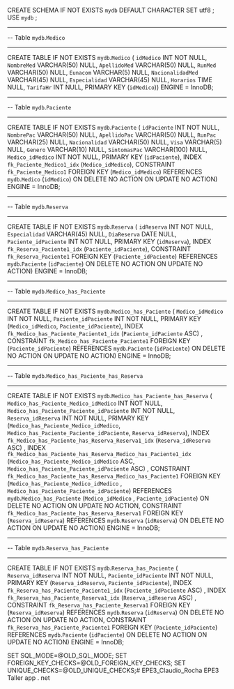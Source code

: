 CREATE SCHEMA IF NOT EXISTS `mydb` DEFAULT CHARACTER SET utf8 ;
USE `mydb` ;

-- -----------------------------------------------------
-- Table `mydb`.`Medico`
-- -----------------------------------------------------
CREATE TABLE IF NOT EXISTS `mydb`.`Medico` (
  `idMedico` INT NOT NULL,
  `NombreMed` VARCHAR(50) NULL,
  `ApellidoMed` VARCHAR(50) NULL,
  `RunMed` VARCHAR(50) NULL,
  `Eunacom` VARCHAR(5) NULL,
  `NacionalidadMed` VARCHAR(45) NULL,
  `Especialidad` VARCHAR(45) NULL,
  `Horarios` TIME NULL,
  `TarifaHr` INT NULL,
  PRIMARY KEY (`idMedico`))
ENGINE = InnoDB;


-- -----------------------------------------------------
-- Table `mydb`.`Paciente`
-- -----------------------------------------------------
CREATE TABLE IF NOT EXISTS `mydb`.`Paciente` (
  `idPaciente` INT NOT NULL,
  `NombrePac` VARCHAR(50) NULL,
  `ApellidoPac` VARCHAR(50) NULL,
  `RunPac` VARCHAR(25) NULL,
  `Nacionalidad` VARCHAR(50) NULL,
  `Visa` VARCHAR(5) NULL,
  `Genero` VARCHAR(10) NULL,
  `SintomasPac` VARCHAR(100) NULL,
  `Medico_idMedico` INT NOT NULL,
  PRIMARY KEY (`idPaciente`),
  INDEX `fk_Paciente_Medico1_idx` (`Medico_idMedico`),
  CONSTRAINT `fk_Paciente_Medico1`
    FOREIGN KEY (`Medico_idMedico`)
    REFERENCES `mydb`.`Medico` (`idMedico`)
    ON DELETE NO ACTION
    ON UPDATE NO ACTION)
ENGINE = InnoDB;


-- -----------------------------------------------------
-- Table `mydb`.`Reserva`
-- -----------------------------------------------------
CREATE TABLE IF NOT EXISTS `mydb`.`Reserva` (
  `idReserva` INT NOT NULL,
  `Especialidad` VARCHAR(45) NULL,
  `DiaReserva` DATE NULL,
  `Paciente_idPaciente` INT NOT NULL,
  PRIMARY KEY (`idReserva`),
  INDEX `fk_Reserva_Paciente1_idx` (`Paciente_idPaciente`),
  CONSTRAINT `fk_Reserva_Paciente1`
    FOREIGN KEY (`Paciente_idPaciente`)
    REFERENCES `mydb`.`Paciente` (`idPaciente`)
    ON DELETE NO ACTION
    ON UPDATE NO ACTION)
ENGINE = InnoDB;


-- -----------------------------------------------------
-- Table `mydb`.`Medico_has_Paciente`
-- -----------------------------------------------------
CREATE TABLE IF NOT EXISTS `mydb`.`Medico_has_Paciente` (
  `Medico_idMedico` INT NOT NULL,
  `Paciente_idPaciente` INT NOT NULL,
  PRIMARY KEY (`Medico_idMedico`, `Paciente_idPaciente`),
  INDEX `fk_Medico_has_Paciente_Paciente1_idx` (`Paciente_idPaciente` ASC) ,
  CONSTRAINT `fk_Medico_has_Paciente_Paciente1`
    FOREIGN KEY (`Paciente_idPaciente`)
    REFERENCES `mydb`.`Paciente` (`idPaciente`)
    ON DELETE NO ACTION
    ON UPDATE NO ACTION)
ENGINE = InnoDB;


-- -----------------------------------------------------
-- Table `mydb`.`Medico_has_Paciente_has_Reserva`
-- -----------------------------------------------------
CREATE TABLE IF NOT EXISTS `mydb`.`Medico_has_Paciente_has_Reserva` (
  `Medico_has_Paciente_Medico_idMedico` INT NOT NULL,
  `Medico_has_Paciente_Paciente_idPaciente` INT NOT NULL,
  `Reserva_idReserva` INT NOT NULL,
  PRIMARY KEY (`Medico_has_Paciente_Medico_idMedico`, `Medico_has_Paciente_Paciente_idPaciente`, `Reserva_idReserva`),
  INDEX `fk_Medico_has_Paciente_has_Reserva_Reserva1_idx` (`Reserva_idReserva` ASC) ,
  INDEX `fk_Medico_has_Paciente_has_Reserva_Medico_has_Paciente1_idx` (`Medico_has_Paciente_Medico_idMedico` ASC, `Medico_has_Paciente_Paciente_idPaciente` ASC) ,
  CONSTRAINT `fk_Medico_has_Paciente_has_Reserva_Medico_has_Paciente1`
    FOREIGN KEY (`Medico_has_Paciente_Medico_idMedico` , `Medico_has_Paciente_Paciente_idPaciente`)
    REFERENCES `mydb`.`Medico_has_Paciente` (`Medico_idMedico` , `Paciente_idPaciente`)
    ON DELETE NO ACTION
    ON UPDATE NO ACTION,
  CONSTRAINT `fk_Medico_has_Paciente_has_Reserva_Reserva1`
    FOREIGN KEY (`Reserva_idReserva`)
    REFERENCES `mydb`.`Reserva` (`idReserva`)
    ON DELETE NO ACTION
    ON UPDATE NO ACTION)
ENGINE = InnoDB;


-- -----------------------------------------------------
-- Table `mydb`.`Reserva_has_Paciente`
-- -----------------------------------------------------
CREATE TABLE IF NOT EXISTS `mydb`.`Reserva_has_Paciente` (
  `Reserva_idReserva` INT NOT NULL,
  `Paciente_idPaciente` INT NOT NULL,
  PRIMARY KEY (`Reserva_idReserva`, `Paciente_idPaciente`),
  INDEX `fk_Reserva_has_Paciente_Paciente1_idx` (`Paciente_idPaciente` ASC) ,
  INDEX `fk_Reserva_has_Paciente_Reserva1_idx` (`Reserva_idReserva` ASC) ,
  CONSTRAINT `fk_Reserva_has_Paciente_Reserva1`
    FOREIGN KEY (`Reserva_idReserva`)
    REFERENCES `mydb`.`Reserva` (`idReserva`)
    ON DELETE NO ACTION
    ON UPDATE NO ACTION,
  CONSTRAINT `fk_Reserva_has_Paciente_Paciente1`
    FOREIGN KEY (`Paciente_idPaciente`)
    REFERENCES `mydb`.`Paciente` (`idPaciente`)
    ON DELETE NO ACTION
    ON UPDATE NO ACTION)
ENGINE = InnoDB;


SET SQL_MODE=@OLD_SQL_MODE;
SET FOREIGN_KEY_CHECKS=@OLD_FOREIGN_KEY_CHECKS;
SET UNIQUE_CHECKS=@OLD_UNIQUE_CHECKS;# EPE3_Claudio_Rocha
EPE3 Taller app . net
